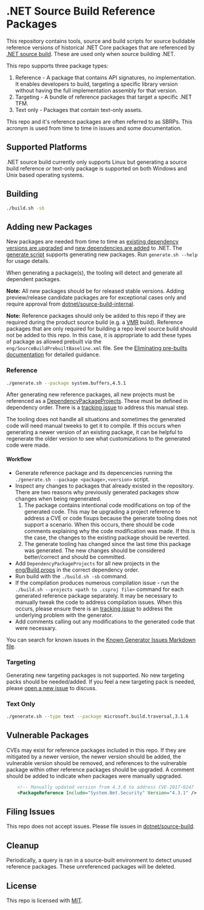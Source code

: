 # .NET Source Build Reference Packages

This repository contains tools, source and build scripts for source buildable reference
versions of historical .NET Core packages that are referenced by
[.NET source build](https://github.com/dotnet/source-build). These are used only
when source building .NET.

This repo supports three package types:

1. Reference - A package that contains API signatures, no implementation. It enables developers to build,
targeting a specific library version without having the full implementation assembly for that version.
1. Targeting - A bundle of reference packages that target a specific .NET TFM.
1. Text only - Packages that contain text-only assets.

This repo and it's reference packages are often referred to as SBRPs. This acronym is used from time
to time in issues and some documentation.

## Supported Platforms

.NET source build currently only supports Linux but generating a source build reference or text-only package
is supported on both Windows and Unix based operating systems.

## Building

``` bash
./build.sh -sb
```

## Adding new Packages

New packages are needed from time to time as
[existing dependency versions are upgraded](https://github.com/dotnet/source-build/blob/main/Documentation/sourcebuild-in-repos/update-dependencies.md)
and [new dependencies are added](https://github.com/dotnet/source-build/blob/main/Documentation/sourcebuild-in-repos/new-dependencies.md)
to .NET. The [generate script](https://github.com/dotnet/source-build-reference-packages/blob/main/generate.sh)
supports generating new packages. Run `generate.sh --help` for usage details.

When generating a package(s), the tooling will detect and generate all dependent packages.

**Note:** All new packages should be for released stable versions. Adding preview/release candidate
packages are for exceptional cases only and require approval from
[dotnet/source-build-internal](https://github.com/orgs/dotnet/teams/source-build-internal).

**Note:** Reference packages should only be added to this repo if they are required during the product
source build (e.g. a [VMR](https://github.com/dotnet/dotnet) build). Reference packages that are only 
required for building a repo level source build should not be added to this repo. In this case, it is
appropriate to add these types of package as allowed prebuilt via the `eng/SourceBuildPrebuiltBaseline.xml`
file. See the [Eliminating pre-builts documentation](https://github.com/dotnet/source-build/blob/main/Documentation/eliminating-pre-builts.md)
for detailed guidance.

### Reference

``` bash
./generate.sh --package system.buffers,4.5.1
```

After generating new reference packages, all new projects must be referenced as a
[DependencyPackageProjects](https://github.com/dotnet/source-build-reference-packages/blob/main/eng/Build.props#L9).
These must be defined in dependency order. There is a
[tracking issue](https://github.com/dotnet/source-build/issues/1690) to address this manual step.

The tooling does not handle all situations and sometimes the generated code will need manual tweeks to get
it to compile. If this occurs when generating a newer version of an existing package, it can be helpful to
regenerate the older version to see what customizations to the generated code were made.

#### Workflow

* Generate reference package and its depencencies running the `./generate.sh --package <package>,<version>` script.
* Inspect any changes to packages that already existed in the repository. There are two reasons why previously
generated packages show changes when being regenerated.
    1. The package contains intentional code modifications on top of the generated code. This may be upgrading a
    project reference to address a CVE or code fixups because the generate tooling does not support a scenario.
    When this occurs, there should be code comments explaining why the code modification was made. If this is
    the case, the changes to the existing package should be reverted.
    2. The generate tooling has changed since the last time this package was generated. The new changes should
    be considered better/correct and should be committed.
* Add `DependencyPackageProjects` for all new projects in the
[eng/Build.props](https://github.com/dotnet/source-build-reference-packages/blob/main/eng/Build.props#L9)
in the correct dependency order.
* Run build with the `./build.sh -sb` command.
* If the compilation produces numerous compilation issue - run the `./build.sh --projects <path to .csproj file>`
command for each generated reference package separately. It may be necessary to manually tweak the code to
address compilation issues. When this occurs, please ensure there is an [tracking issue](#filing-issues) to
address the underlying problem with the generator.
* Add comments calling out any modifications to the generated code that were necessary.

You can search for known issues in the [Known Generator Issues Markdown file](docs/known_generator_issues.md).

### Targeting

Generating new targeting packages is not supported. No new targeting packs should be needed/added. If you feel
a new targeting pack is needed, please [open a new issue](#filing-issues) to discuss.

### Text Only

``` bash
./generate.sh --type text --package microsoft.build.traversal,3.1.6
```

## Vulnerable Packages

CVEs may exist for reference packages included in this repo. If they are mitigated by a newer version, the
newer version should be added, the vulnerable version should be removed, and references to the vulnerable
package within other reference packages should be upgraded. A comment should be added to indicate when
packages were manually upgraded.

``` xml
    <!-- Manually updated version from 4.3.0 to address CVE-2017-0247 -->
    <PackageReference Include="System.Net.Security" Version="4.3.1" />
```

## Filing Issues

This repo does not accept issues. Please file issues in 
[dotnet/source-build](https://github.com/dotnet/source-build/issues/new/choose).

## Cleanup

Periodically, a query is ran in a source-built environment to detect unused reference packages. These
unreferenced packages will be deleted.

## License

This repo is licensed with [MIT](LICENSE.txt).
